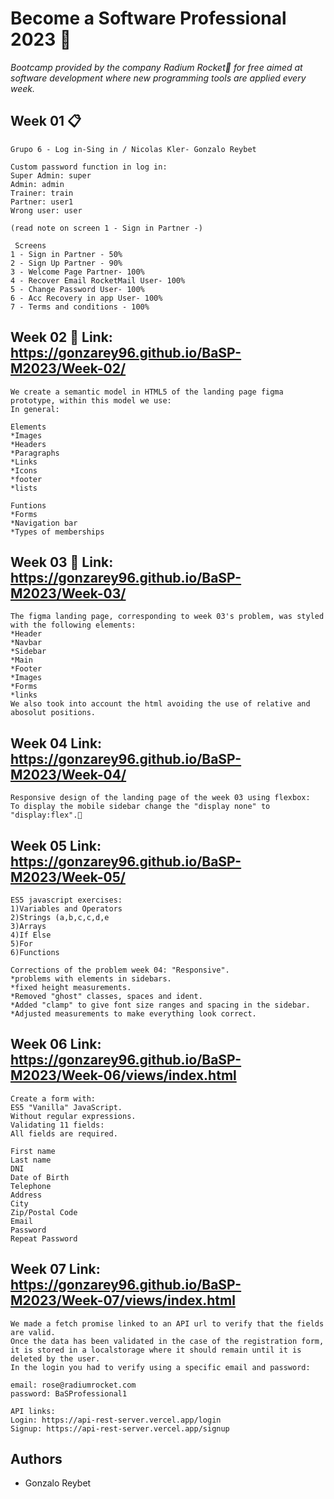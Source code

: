 # Become a Software Professional 2023 🚀

_Bootcamp provided by the company Radium Rocket🚀 for free aimed at software development where new programming tools are applied every week._

## Week 01 📋

```
Grupo 6 - Log in-Sing in / Nicolas Kler- Gonzalo Reybet 

Custom password function in log in:
Super Admin: super
Admin: admin
Trainer: train
Partner: user1
Wrong user: user

(read note on screen 1 - Sign in Partner -)

 Screens
1 - Sign in Partner - 50%
2 - Sign Up Partner - 90%
3 - Welcome Page Partner- 100%
4 - Recover Email RocketMail User- 100%
5 - Change Password User- 100%
6 - Acc Recovery in app User- 100%
7 - Terms and conditions - 100%
```
## Week 02 🔧 Link: https://gonzarey96.github.io/BaSP-M2023/Week-02/

```
We create a semantic model in HTML5 of the landing page figma prototype, within this model we use:
In general:

Elements
*Images
*Headers
*Paragraphs
*Links
*Icons
*footer
*lists

Funtions
*Forms
*Navigation bar
*Types of memberships

```

## Week 03 🚀 Link: https://gonzarey96.github.io/BaSP-M2023/Week-03/

```
The figma landing page, corresponding to week 03's problem, was styled with the following elements:
*Header
*Navbar
*Sidebar
*Main
*Footer
*Images
*Forms
*links
We also took into account the html avoiding the use of relative and abosolut positions.

```

## Week 04 Link: https://gonzarey96.github.io/BaSP-M2023/Week-04/

```
Responsive design of the landing page of the week 03 using flexbox:
To display the mobile sidebar change the "display none" to "display:flex".🔧
```
## Week 05 Link: https://gonzarey96.github.io/BaSP-M2023/Week-05/

```
ES5 javascript exercises:
1)Variables and Operators
2)Strings (a,b,c,c,d,e
3)Arrays
4)If Else
5)For
6)Functions
```
```
Corrections of the problem week 04: "Responsive".
*problems with elements in sidebars.
*fixed height measurements.
*Removed "ghost" classes, spaces and ident.
*Added "clamp" to give font size ranges and spacing in the sidebar.
*Adjusted measurements to make everything look correct.

```
## Week 06 Link: https://gonzarey96.github.io/BaSP-M2023/Week-06/views/index.html
```
Create a form with:
ES5 "Vanilla" JavaScript.
Without regular expressions.
Validating 11 fields:
All fields are required.

First name
Last name
DNI
Date of Birth
Telephone
Address
City
Zip/Postal Code
Email
Password
Repeat Password

```
## Week 07 Link: https://gonzarey96.github.io/BaSP-M2023/Week-07/views/index.html
```
We made a fetch promise linked to an API url to verify that the fields are valid.
Once the data has been validated in the case of the registration form, it is stored in a localstorage where it should remain until it is deleted by the user.
In the login you had to verify using a specific email and password:

email: rose@radiumrocket.com
password: BaSProfessional1

API links:
Login: https://api-rest-server.vercel.app/login
Signup: https://api-rest-server.vercel.app/signup
```
## Authors
- Gonzalo Reybet